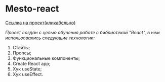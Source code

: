 # **Mesto-react**

[Ссылка на проект(кликабельно)](https://guzzlerx.github.io/mesto-react/)

_Проект создан с целью обучения работе с библиотекой "React", в нем использовались следующие технологии:_

1. Стэйты;
2. Пропсы;
3. Функциональные компоненты;
4. Create React app;
5. Хук useState;
6. Хук useEffect.
